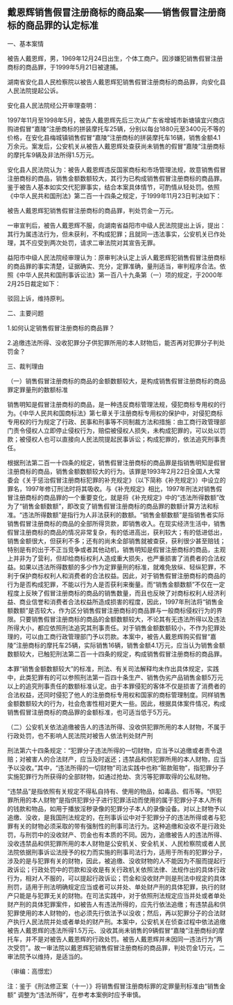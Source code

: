 ## 戴恩辉销售假冒注册商标的商品案——销售假冒注册商标的商品罪的认定标准



一、基本案情

被告人戴恩辉，男，1969年12月24日出生，个体工商户。因涉嫌犯销售假冒注册商标的商品罪，于1999年5月21日被逮捕。

湖南省安化县人民检察院以被告人戴恩辉犯销售假冒注册商标的商品罪，向安化县人民法院提起公诉。

安化县人民法院经公开审理查明：

1997年11月至1998年5月，被告人戴恩辉先后三次从广东省增城市新塘镇宜兴商店购进假冒“嘉陵”注册商标的拼装摩托车25辆，分别以每台1880元至3400元不等的价格，在安化县梅城镇销售假冒“嘉陵”注册商标的拼装摩托车16辆，销售金额4.1万余元。案发后，公安机关从被告人戴恩辉处查获尚未销售的假冒“嘉陵”注册商标的摩托车9辆及非法所得1.5万元。

安化县人民法院认为：被告人戴恩辉违反国家商标和市场管理法规，故意销售假冒注册商标的商品，销售金额数额较大，其行为已构成销售假冒注册商标的商品罪。鉴于被告人基本如实交代犯罪事实，结合本案具体情节，可酌情从轻处罚。依照《中华人民共和国刑法》第二百一十四条之规定，于1999年11月23日判决如下：

被告人戴恩辉犯销售假冒注册商标的商品罪，判处罚金一万元。

一审宣判后，被告人戴恩辉不服，向湖南省益阳市中级人民法院提出上诉，提出：其行为属违法行为，但未获利，不构成犯罪；且就同一违法事实，公安机关已作处理，其不应受到两次处罚，请求二审法院对其宣告无罪。

益阳市中级人民法院经审理认为：原审判决认定上诉人戴恩辉犯销售假冒注册商标的商品罪的事实清楚，证据确实、充分，定罪准确，量刑适当，审判程序合法。依照《中华人民共和国刑事诉讼法》第一百八十九条第（一）项的规定，于2000年2月25日裁定如下：

驳回上诉，维持原判。

二、主要问题

1.如何认定销售假冒注册商标的商品罪？

2.追缴违法所得、没收犯罪分子供犯罪所用的本人财物后，能否再对犯罪分子判处罚金？

三、裁判理由

（一）销售假冒注册商标的商品的金额数额较大，是构成销售假冒注册商标的商品罪定罪量刑的数额标准

销售明知是假冒注册商标的商品，是一种违反商标管理法规，侵犯商标专用权的行为。《中华人民共和国商标法》第七章关于注册商标专用权的保护中，对侵犯商标专用权的行为规定了行政、民事和刑事等不同制裁方法和措施：由工商行政管理部门责令侵权人立即停止侵权行为，赔偿被侵权人损失，未构成犯罪的，可以处以罚款；被侵权人也可以直接向人民法院提起民事诉讼；构成犯罪的，依法追究刑事责任。

根据刑法第二百一十四条的规定，销售假冒注册商标的商品罪是指销售明知是假冒注册商标的商品，销售金额数额较大的行为。该罪是1993年2月22日全国人大常委会《关于惩治假冒注册商标犯罪的补充规定》（以下简称《补充规定》）中设立的罪名，1997年修订刑法时将其吸收。与《补充规定》相比，1997年刑法对销售假冒注册商标的商品罪的一个重要变化，就是将《补充规定》中的“违法所得数额”改为了“销售金额数额”，即改变了销售假冒注册商标的商品罪的数额计算方法和标准。“违法所得数额”是指行为人非法获利的数额。“销售金额数额”是指销售者实际销售假冒注册商标的商品的全部所得货款，即销售收入。在现实经济生活中，销售假冒注册商标的商品的情况非常复杂，有的低进高出，获利较大；有的低进低出，销售金额很大，但获利不多；还有的尚未全部销售就被查获，获利很少甚至赔钱；特别是有的出于不正当竞争或者其他动机，销售明知是假冒注册商标的商品，主观上并非为了营利，但却给商标权利人造成重大损失，也严重损害了消费者的合法权益。如果以违法所得数额的多少作为定罪量刑的标准，就难免放纵、轻纵犯罪，不利于保护商标权利人和消费者的合法权益。因此，对于销售假冒注册商标的商品的行为是否构成犯罪，不能以行为人是否获利来衡量。而“销售金额数额”不仅在一定程度上反映了假冒注册商标的商品的销售数量，而且也反映了对商标权利人经济利益、商业信誉和消费者合法权益所造成损害的程度，因此，1997年刑法将“销售金额数额”是否较大，作为区分销售假冒注册商标的商品罪与一般商标侵权行为的界限。只要销售假冒注册商标的商品的金额数额较大，不论其有无违法所得以及违法所得大小，都应依照刑法追究其刑事责任。对于销售金额数额较小，不作为犯罪处理的，可以由工商行政管理部门予以罚款。本案中，被告人戴恩辉购买假冒“嘉陵”注册商标的摩托车25辆，实际销售16辆，销售金额4.1万元，应当认为销售金额数额较大，已触犯刑法第二百一十四条的规定，构成销售假冒注册商标的商品罪。

本罪“销售金额数额较大”的标准，刑法、有关司法解释均未作出具体规定，实践中，此类犯罪有的可以参照刑法第一百四十条生产、销售伪劣产品销售金额5万元以上的追究刑事责任的数额标准认定。由于本罪侵犯的客体不仅是损害了消费者的合法权益，还同时侵犯了他人的注册商标专用权和国家的商标管理制度。同样销售金额数额较大的行为，社会危害性相对更大一些。因此，根据具体案件情况，构成销售假冒注册商标的商品罪的金额标准，也可适当低于5万元。

（二）公安机关依法追缴被告人的违法所得、没收供犯罪所用的本人财物，不属于行政处罚，也不影响人民法院对被告人依法判处财产刑

刑法第六十四条规定：“犯罪分子违法所得的一切财物，应当予以追缴或者责令退赔；对被害人的合法财产，应当及时返还；违禁品和供犯罪所用的本人财物，应当予以没收。”其中，“违法所得的一切财物”司法实践中也称“赃款赃物”，指犯罪分子实施犯罪行为所获得的全部财物，如通过抢劫、贪污等犯罪取得的公私财物。

“违禁品”是指依照有关规定不得私自持有、使用的物品，如毒品、假币等。“供犯罪所用的本人财物”是指供犯罪分子进行犯罪活动而使用的属于犯罪分子本人所有的钱款和物品，如用于播放淫秽录像的犯罪分子本人的录像设备。对以上财物予以追缴、没收，是我国刑法规定的，在刑事诉讼中对于犯罪分子的违法所得或者与犯罪有关的财物必须采取的带有强制性的刑事司法行为。这种追缴和没收不是行政处罚，与刑罚中的没收财产、罚金也有本质的不同。因为，追缴被告人的违法所得、没收违禁品和供犯罪所用的本人财物是公安机关、安全机关、人民检察院或者人民法院依据刑事诉讼法授予的权力而实施的刑事司法行为，适用于所有的犯罪分子，涉及的是与犯罪有关的财物，因此，被追缴、没收财物的人不能因为不服而提起行政诉讼；行政处罚中的罚款和没收是有关行政机关依照法律、法规作出的具体行政行为，相对人不服的，可以提起行政诉讼；罚金和没收财产则是刑法中规定的具体刑罚，适用于刑法明确规定应当或者可以并处、单处财产刑的具体犯罪，执行的财产只能是与犯罪无关的财物。在司法实践中，对于依照刑法规定应当并处或者单处财产刑的具体犯罪案件，如被告人有违法所得的，应先行依法追缴；有违禁品和供犯罪使用的本人财物的，也必须先行依法予以没收；然后，再以犯罪分子的合法财产执行人民法院并处或者单处的财产刑。本案中，公安机关在侦查过程中依法追缴被告人戴恩辉的违法所得1.5万元、没收其尚未销售的9辆假冒“嘉陵”注册商标的摩托车，并不是对被告人戴恩辉的行政处罚。被告人戴恩辉并未因同一违法行为“两次受罚”。故一审法院以戴恩辉犯销售假冒注册商标的商品罪，判处罚金1万元，二审法院予以维持，是适当的。

（审编：高憬宏）

注：鉴于《刑法修正案（十一）》将销售假冒注册商标罪的定罪量刑标准由“销售金额” 调整为“违法所得”，在参考本案例时应予审慎。